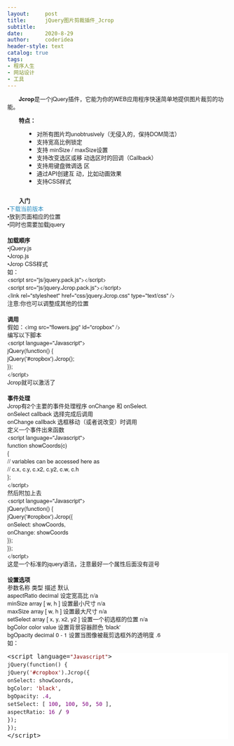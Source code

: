 ```yaml
---
layout:     post
title:      jQuery图片剪裁插件_Jcrop
subtitle:   
date:       2020-8-29
author:     coderidea
header-style: text
catalog: true
tags:
- 程序人生
- 网站设计
- 工具
--- 
```

<p>
</p>
<p style="margin-left:auto;text-indent:2em;font-family:'Helvetica Neue', Helvetica, Arial, sans-serif;font-size:13px;line-height:18px;text-align:left;"><strong>Jcrop</strong>是一个jQuery插件，它能为你的WEB应用程序快速简单地提供图片裁剪的功能。</p>
<p style="margin-left:auto;text-indent:2em;font-family:'Helvetica Neue', Helvetica, Arial, sans-serif;font-size:13px;line-height:18px;text-align:left;"><strong>特点：</strong></p>
<ul style="margin-left:45px;font-family:'Helvetica Neue', Helvetica, Arial, sans-serif;font-size:13px;line-height:18px;text-align:left;"><li style="margin-left:0px;">对所有图片均unobtrusively（无侵入的，保持DOM简洁）</li>
<li style="margin-left:0px;">支持宽高比例锁定</li>
<li style="margin-left:0px;"><span>支持 minSize / maxSize设置</span></li>
<li style="margin-left:0px;"><span>支持改变选区或移 动选区时的回调（Callback）</span></li>
<li style="margin-left:0px;"><span>支持用键盘微调选 区</span></li>
<li style="margin-left:0px;"><span>通过API创建互 动，比如动画效果</span></li>
<li style="margin-left:0px;"><span>支持CSS样式</span></li>
</ul><p style="margin-left:auto;text-indent:2em;font-family:'Helvetica Neue', Helvetica, Arial, sans-serif;font-size:13px;line-height:18px;text-align:left;"><img style="margin-left:0px;background-color:#ededed;clear:both;" src="http://www.oschina.net/uploads/img/200912/27222435_xd9N.png" alt="" /></p>
<p style="margin-left:auto;text-indent:2em;font-family:'Helvetica Neue', Helvetica, Arial, sans-serif;font-size:13px;line-height:18px;text-align:left;"><strong>入门</strong><br /><span>•</span><a style="color:#2b8dc0;line-height:inherit;text-decoration:none;" href="http://www.open-open.com/home/link.php?url=http://deepliquid.com%2Fcontent%2FJcrop_Download.html">下载当前版本</a><span> </span><br /><span>•放到页面相应的位置</span><br /><span>•同时也需要加载jquery</span><br /><br /><strong>加载顺序</strong><br /><span>•jQuery.js</span><br /><span>•Jcrop.js</span><br /><span>•Jcrop CSS样式</span><br /><span>如：</span><br /><span>&lt;script src="js/jquery.pack.js"&gt;&lt;/script&gt;</span><br /><span>&lt;script src="js/jquery.Jcrop.pack.js"&gt;&lt;/script&gt;</span><br /><span>&lt;link rel="stylesheet" href="css/jquery.Jcrop.css" type="text/css" /&gt;</span><br /><span>注意:你也可以调整成其他的位置</span><br /><br /><strong>调用 <br /></strong><span>假如：&lt;img src="flowers.jpg" id="cropbox" /&gt;</span><br /><span>编写以下脚本</span><br /><span>&lt;script language="Javascript"&gt;</span><br /><span>jQuery(function() {</span><br /><span>jQuery('#cropbox').Jcrop();</span><br /><span>});</span><br /><span>&lt;/script&gt;</span><br /><span>Jcrop就可以激活了</span><br /><br /><strong>事件处理</strong><br /><span>Jcrop有2个主要的事件处理程序 onChange 和 onSelect.</span><br /><span>onSelect callback 选择完成后调用 </span><br /><span>onChange callback 选框移动（或者说改变）时调用</span><br /><span>定义一个事件出来函数</span><br /><span>&lt;script language="Javascript"&gt;</span><br /><span>function showCoords(c)</span><br /><span>{</span><br /><span>// variables can be accessed here as</span><br /><span>// c.x, c.y, c.x2, c.y2, c.w, c.h</span><br /><span>};</span><br /><span>&lt;/script&gt;</span><br /><span>然后附加上去</span><br /><span>&lt;script language="Javascript"&gt;</span><br /><span>jQuery(function() {</span><br /><span>jQuery('#cropbox').Jcrop({</span><br /><span>onSelect: showCoords,</span><br /><span>onChange: showCoords</span><br /><span>});</span><br /><span>});</span><br /><span>&lt;/script&gt;</span><br /><span>这是一个标准的jquery语法，注意最好一个属性后面没有逗号</span><br /><br /><strong>设置选项</strong><br /><span>参数名称 类型 描述 默认 </span><br /><span>aspectRatio decimal 设定宽高比 n/a </span><br /><span>minSize array [ w, h ] 设置最小尺寸 n/a </span><br /><span>maxSize array [ w, h ] 设置最大尺寸 n/a </span><br /><span>setSelect array [ x, y, x2, y2 ] 设置一个初选框的位置 n/a </span><br /><span>bgColor color value 设置背景容器颜色 'black' </span><br /><span>bgOpacity decimal 0 - 1 设置当图像被裁剪选框外的透明度 .6</span><br /><span>如：</span></p>
<div class="cnblogs_code" style="margin-left:0px;background-color:#FFFFFF;font-family:'Courier New';text-align:left;border:0px solid #cccccc;">
<div class="cnblogs_code_toolbar"><span class="cnblogs_code_copy" style="line-height:1.5;"><a style="color:#2b8dc0;line-height:inherit;text-decoration:none;background-color:#f5f5f5;" title="复制代码" href="http://www.cnblogs.com/xiaoyao2011/archive/2012/06/29/Jcrop.html"></a></span></div>
<pre>&lt;script language=<span style="font-size:12px;line-height:1.5;color:#800000;">"</span><span style="font-size:12px;line-height:1.5;color:#800000;">Javascript</span><span style="font-size:12px;line-height:1.5;color:#800000;">"</span>&gt;<span style="font-size:12px;line-height:1.5;">
jQuery(function() {
jQuery(</span><span style="font-size:12px;line-height:1.5;color:#800000;">'</span><span style="font-size:12px;line-height:1.5;color:#800000;">#cropbox</span><span style="font-size:12px;line-height:1.5;color:#800000;">'</span><span style="font-size:12px;line-height:1.5;">).Jcrop({
onSelect: showCoords,
bgColor: </span><span style="font-size:12px;line-height:1.5;color:#800000;">'</span><span style="font-size:12px;line-height:1.5;color:#800000;">black</span><span style="font-size:12px;line-height:1.5;color:#800000;">'</span><span style="font-size:12px;line-height:1.5;">,
bgOpacity: .</span><span style="font-size:12px;line-height:1.5;color:#800080;">4</span><span style="font-size:12px;line-height:1.5;">,
setSelect: [ </span><span style="font-size:12px;line-height:1.5;color:#800080;">100</span>, <span style="font-size:12px;line-height:1.5;color:#800080;">100</span>, <span style="font-size:12px;line-height:1.5;color:#800080;">50</span>, <span style="font-size:12px;line-height:1.5;color:#800080;">50</span><span style="font-size:12px;line-height:1.5;"> ],
aspectRatio: </span><span style="font-size:12px;line-height:1.5;color:#800080;">16</span> / <span style="font-size:12px;line-height:1.5;color:#800080;">9</span><span style="font-size:12px;line-height:1.5;">
});
});
</span>&lt;/script&gt;</pre>
<div class="cnblogs_code_toolbar"><span class="cnblogs_code_copy" style="line-height:1.5;"><a style="color:#2b8dc0;line-height:inherit;text-decoration:none;background-color:#f5f5f5;" title="复制代码" href="http://www.cnblogs.com/xiaoyao2011/archive/2012/06/29/Jcrop.html"></a></span></div>
</div>
<p style="margin-left:auto;text-indent:2em;font-family:'Helvetica Neue', Helvetica, Arial, sans-serif;font-size:13px;line-height:18px;text-align:left;"> </p>
<div class="uchome-message-pic" style="font-family:'Helvetica Neue', Helvetica, Arial, sans-serif;font-size:13px;line-height:18px;text-align:left;"><img style="margin-left:0px;background-color:#ededed;clear:both;" src="http://www.open-open.com/home/attachment/201010/30/361_1288445105hzs8.jpg" alt="" /></div>
